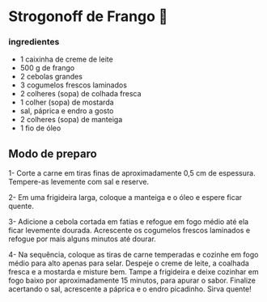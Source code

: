 # Strogonoff de Frango :chicken:

### ingredientes

- 1 caixinha de creme de leite
- 500 g de frango
- 2 cebolas grandes
- 3 cogumelos frescos laminados
- 2 colheres (sopa) de colhada fresca
- 1 colher (sopa) de mostarda
- sal, páprica e endro a gosto
- 2 colheres (sopa) de manteiga
- 1 fio de óleo

## Modo de preparo

1- Corte a carne  em tiras finas de aproximadamente 0,5 cm de espessura.
Tempere-as levemente com sal e reserve.

2- Em uma frigideira larga, coloque a manteiga e o óleo e espere ficar quente.

3- Adicione a cebola cortada em fatias e refogue em fogo médio até ela ficar levemente dourada.
Acrescente os cogumelos frescos laminados e refogue por mais alguns minutos até dourar.

4- Na sequência, coloque as tiras de carne temperadas e cozinhe em fogo médio para alto apenas para selar.
Despeje o creme de leite, a coalhada fresca e a mostarda e misture bem.
Tampe a frigideira e deixe cozinhar em fogo baixo por aproximadamente 15 minutos, para apurar o sabor.
Finalize acertando o sal, acrescente a páprica e o endro picadinho.
Sirva quente!













